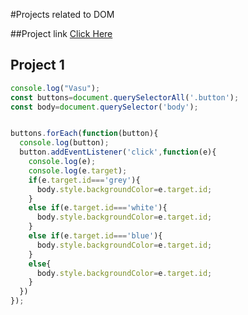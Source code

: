 #Projects related to DOM

##Project link
[Click Here](https://stackblitz.com/edit/dom-project-chaiaurcode-cerbpops?file=index.html)


## Project 1
```Javascript
console.log("Vasu");
const buttons=document.querySelectorAll('.button');
const body=document.querySelector('body');


buttons.forEach(function(button){
  console.log(button);
  button.addEventListener('click',function(e){
    console.log(e);
    console.log(e.target);
    if(e.target.id==='grey'){
      body.style.backgroundColor=e.target.id;
    }
    else if(e.target.id==='white'){
      body.style.backgroundColor=e.target.id;
    }
    else if(e.target.id==='blue'){
      body.style.backgroundColor=e.target.id;
    }
    else{
      body.style.backgroundColor=e.target.id;
    }
  })
}); 
```